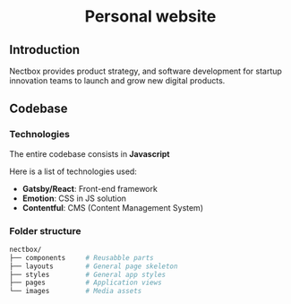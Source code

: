<div align="center">

# Personal website

</div>

## Introduction

Nectbox provides product strategy, and software development for startup innovation teams to launch and grow new digital products.

## Codebase

### Technologies

The entire codebase consists in **Javascript**

Here is a list of technologies used:

- **Gatsby/React**: Front-end framework
- **Emotion**: CSS in JS solution
- **Contentful**: CMS (Content Management System)

### Folder structure

```sh
nectbox/
├── components     # Reusabble parts
├── layouts        # General page skeleton
├── styles         # General app styles
├── pages          # Application views
└── images         # Media assets
```
